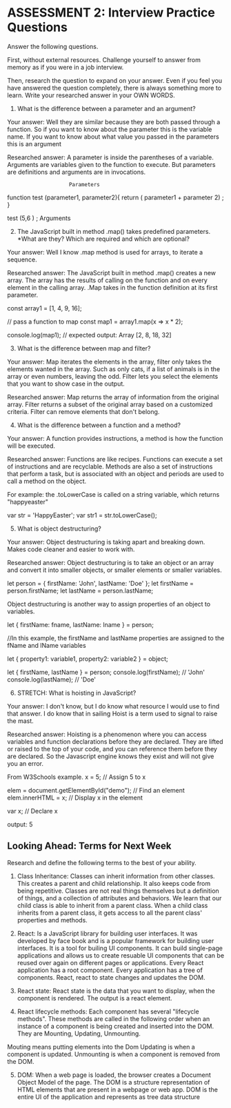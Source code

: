 # ASSESSMENT 2: Interview Practice Questions

Answer the following questions.

First, without external resources. Challenge yourself to answer from memory as if you were in a job interview.

Then, research the question to expand on your answer. Even if you feel you have answered the question completely, there is always something more to learn. Write your researched answer in your OWN WORDS.

1. What is the difference between a parameter and an argument?

  Your answer: Well they are similar because they are both passed through a function.  So if you want to know about the parameter this is the variable name. If you want to know about what value you passed in the parameters this is an argument

  Researched answer: A parameter is inside the parentheses of a variable.
  Arguments are variables given to the function to execute. But parameters are  definitions and arguments are in invocations.

                        Parameters
  function test (parameter1, parameter2){
       return ( parameter1 + parameter 2) ;
  }

  test (5,6 ) ;
Arguments

2. The JavaScript built in method .map() takes predefined parameters.
*What are they? Which are required and which are optional?

  Your answer: Well I know .map method is used for arrays, to iterate a sequence.

  Researched answer: The JavaScript built in method .map() creates a new array. The array has the results of calling on the function and on every element in the calling array. .Map takes in the function definition at its first parameter.


const array1 = [1, 4, 9, 16];

// pass a function to map
const map1 = array1.map(x => x * 2);

console.log(map1);
// expected output: Array [2, 8, 18, 32]



3. What is the difference between map and filter?

  Your answer: Map iterates the elements in the array, filter only takes the elements wanted in the array. Such as only cats, if a list of animals is in the array or even numbers, leaving the odd. Filter lets you select the elements that you want to show case in the output.

  Researched answer:
Map returns the array of information from the original array.
Filter returns a subset of the original array based on a customized criteria.
Filter can remove elements that don't belong.

4. What is the difference between a function and a method?

  Your answer: A function provides instructions, a method is how the function will be executed.

  Researched answer: Functions are like recipes. Functions can execute a set of instructions and are recyclable.
Methods are also a set of instructions that perform a task, but is associated with an object and periods are used to call a method on the object.

For example: the .toLowerCase is called on a string variable, which returns "happyeaster"

var str = 'HappyEaster';
var str1 = str.toLowerCase();



5. What is object destructuring?

  Your answer: Object destructuring is taking apart and breaking down. Makes code cleaner and easier to work with.

  Researched answer: Object destructuring is to take an object or an array and convert it into smaller objects, or smaller elements or smaller variables.

  let person = {
      firstName: 'John',
      lastName: 'Doe'
  };
  let firstName = person.firstName;
let lastName = person.lastName;

Object destructuring is another way to assign properties of an object to variables.

let { firstName: fname, lastName: lname } = person;

//In this example, the firstName and lastName properties are assigned to the fName and lName variables

let { property1: variable1, property2: variable2 } = object;

let { firstName, lastName } = person;
console.log(firstName); // 'John'
console.log(lastName); // 'Doe'



6. STRETCH: What is hoisting in JavaScript?

  Your answer: I don't know, but I do know what resource I would use to find that answer. I do know that in sailing Hoist is a term used to signal to raise the mast.

  Researched answer: Hoisting is a phenomenon where you can access variables and function declarations before they are declared. They are lifted or raised to the top of your code, and you can reference them before they are declared. So the Javascript engine knows they exist and will not give you an error.  

From W3Schools example.
  x = 5; // Assign 5 to x

  elem = document.getElementById("demo"); // Find an element
  elem.innerHTML = x;                     // Display x in the element

  var x; // Declare x

  output: 5


## Looking Ahead: Terms for Next Week

Research and define the following terms to the best of your ability.

1. Class Inheritance: Classes can inherit information from other classes. This creates a parent and child relationship. It also keeps code from being repetitive. Classes are not real things themselves but a definition of things, and a collection of attributes and behaviors. We learn that our child class is able to inherit from a parent class.  When a child class inherits from a parent class, it gets access to all the parent class' properties and methods.  

2. React: Is a JavaScript library for building user interfaces. It was developed by face book and is a popular framework for building user interfaces. It is a tool for builing UI components. It can build single-page applications and allows us to create resuable UI components that can be reused over again on different pages or applications. Every React application has a root component. Every application has a tree of components. React, react to state changes and updates the DOM.

3. React state: React state is the data that you want to display, when the component is rendered.
 The output is a react element.

4. React lifecycle methods: Each component has several "lifecycle methods". These methods are called in the following order when an instance of a component is being created and inserted into the DOM. They are Mounting, Updating, Unmounting.

Mouting means putting elements into  the Dom
Updating is when a component is updated.
Unmounting is when a component is removed from the DOM.


5. DOM: When a web page is loaded, the browser creates a Document Object Model of the page. The DOM is a structure representation of HTML elements that are present in a webpage or web app. DOM is the entire UI of the application and represents as tree data structure
